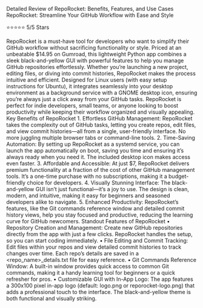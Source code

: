 Detailed Review of RepoRocket: Benefits, Features, and Use Cases
RepoRocket: Streamline Your GitHub Workflow with Ease and Style

⭐⭐⭐⭐⭐ 5/5 Stars

RepoRocket is a must-have tool for developers who want to simplify their GitHub workflow without sacrificing functionality or style. Priced at an unbeatable $14.95 on Gumroad, this lightweight Python app combines a sleek black-and-yellow GUI with powerful features to help you manage GitHub repositories effortlessly. Whether you’re launching a new project, editing files, or diving into commit histories, RepoRocket makes the process intuitive and efficient. Designed for Linux users (with easy setup instructions for Ubuntu), it integrates seamlessly into your desktop environment as a background service with a GNOME desktop icon, ensuring you’re always just a click away from your GitHub tasks. RepoRocket is perfect for indie developers, small teams, or anyone looking to boost productivity while keeping their workflow organized and visually appealing.
Key Benefits of RepoRocket
    1. Effortless GitHub Management: RepoRocket takes the complexity out of GitHub tasks, letting you create repos, edit files, and view commit histories—all from a single, user-friendly interface. No more juggling multiple browser tabs or command-line tools. 
    2. Time-Saving Automation: By setting up RepoRocket as a systemd service, you can launch the app automatically on boot, saving you time and ensuring it’s always ready when you need it. The included desktop icon makes access even faster. 
    3. Affordable and Accessible: At just $7, RepoRocket delivers premium functionality at a fraction of the cost of other GitHub management tools. It’s a one-time purchase with no subscriptions, making it a budget-friendly choice for developers. 
    4. Visually Stunning Interface: The black-and-yellow GUI isn’t just functional—it’s a joy to use. The design is clean, modern, and intuitive, making it easy for beginners and seasoned developers alike to navigate. 
    5. Enhanced Productivity: RepoRocket’s features, like the Git commands reference window and detailed commit history views, help you stay focused and productive, reducing the learning curve for GitHub newcomers. 
Standout Features of RepoRocket
    • Repository Creation and Management: Create new GitHub repositories directly from the app with just a few clicks. RepoRocket handles the setup, so you can start coding immediately. 
    • File Editing and Commit Tracking: Edit files within your repos and view detailed commit histories to track changes over time. Each repo’s details are saved in a <repo_name>_details.txt file for easy reference. 
    • Git Commands Reference Window: A built-in window provides quick access to common Git commands, making it a handy learning tool for beginners or a quick refresher for pros. 
    • Customizable GUI with In-App Logo: The app features a 300x100 pixel in-app logo (default: logo.png or reporocket-logo.png) that adds a professional touch to the interface. The black-and-yellow theme is both functional and visually striking.